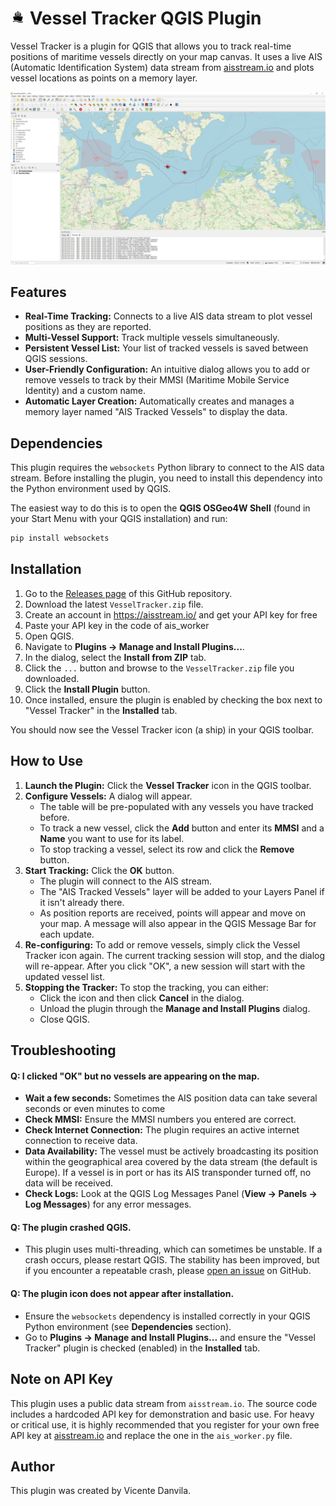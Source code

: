 # ![Vessel Tracker Icon](icon.png)  Vessel Tracker QGIS Plugin

Vessel Tracker is a plugin for QGIS that allows you to track real-time positions of maritime vessels directly on your map canvas. It uses a live AIS (Automatic Identification System) data stream from [aisstream.io](https://aisstream.io/) and plots vessel locations as points on a memory layer.

![Vessel Tracker QGIS example](QGIS_example.jpg)

## Features

* **Real-Time Tracking:** Connects to a live AIS data stream to plot vessel positions as they are reported.
* **Multi-Vessel Support:** Track multiple vessels simultaneously.
* **Persistent Vessel List:** Your list of tracked vessels is saved between QGIS sessions.
* **User-Friendly Configuration:** An intuitive dialog allows you to add or remove vessels to track by their MMSI (Maritime Mobile Service Identity) and a custom name.
* **Automatic Layer Creation:** Automatically creates and manages a memory layer named "AIS Tracked Vessels" to display the data.

## Dependencies

This plugin requires the `websockets` Python library to connect to the AIS data stream. Before installing the plugin, you need to install this dependency into the Python environment used by QGIS.

The easiest way to do this is to open the **QGIS OSGeo4W Shell** (found in your Start Menu with your QGIS installation) and run:

```bash
pip install websockets
```

## Installation

1.  Go to the [Releases page](https://github.com/your-username/your-repo/releases) of this GitHub repository. <!-- Update this link -->
2.  Download the latest `VesselTracker.zip` file.
3.  Create an account in https://aisstream.io/ and get your API key for free
4.  Paste your API key in the code of ais_worker
5.  Open QGIS.
6.  Navigate to **Plugins -> Manage and Install Plugins...**.
7.  In the dialog, select the **Install from ZIP** tab.
8.  Click the `...` button and browse to the `VesselTracker.zip` file you downloaded.
9.  Click the **Install Plugin** button.
10.  Once installed, ensure the plugin is enabled by checking the box next to "Vessel Tracker" in the **Installed** tab.

You should now see the Vessel Tracker icon (a ship) in your QGIS toolbar.

## How to Use

1.  **Launch the Plugin:** Click the **Vessel Tracker** icon in the QGIS toolbar.
2.  **Configure Vessels:** A dialog will appear.
    * The table will be pre-populated with any vessels you have tracked before.
    * To track a new vessel, click the **Add** button and enter its **MMSI** and a **Name** you want to use for its label.
    * To stop tracking a vessel, select its row and click the **Remove** button.
3.  **Start Tracking:** Click the **OK** button.
    * The plugin will connect to the AIS stream.
    * The "AIS Tracked Vessels" layer will be added to your Layers Panel if it isn't already there.
    * As position reports are received, points will appear and move on your map. A message will also appear in the QGIS Message Bar for each update.
4.  **Re-configuring:** To add or remove vessels, simply click the Vessel Tracker icon again. The current tracking session will stop, and the dialog will re-appear. After you click "OK", a new session will start with the updated vessel list.
5.  **Stopping the Tracker:** To stop the tracking, you can either:
    * Click the icon and then click **Cancel** in the dialog.
    * Unload the plugin through the **Manage and Install Plugins** dialog.
    * Close QGIS.

## Troubleshooting

#### Q: I clicked "OK" but no vessels are appearing on the map.
* **Wait a few seconds:** Sometimes the AIS position data can take several seconds or even minutes to come
* **Check MMSI:** Ensure the MMSI numbers you entered are correct.
* **Check Internet Connection:** The plugin requires an active internet connection to receive data.
* **Data Availability:** The vessel must be actively broadcasting its position within the geographical area covered by the data stream (the default is Europe). If a vessel is in port or has its AIS transponder turned off, no data will be received.
* **Check Logs:** Look at the QGIS Log Messages Panel (**View -> Panels -> Log Messages**) for any error messages.

#### Q: The plugin crashed QGIS.

* This plugin uses multi-threading, which can sometimes be unstable. If a crash occurs, please restart QGIS. The stability has been improved, but if you encounter a repeatable crash, please [open an issue](https://github.com/your-username/your-repo/issues) on GitHub. <!-- Update this link -->

#### Q: The plugin icon does not appear after installation.

* Ensure the `websockets` dependency is installed correctly in your QGIS Python environment (see **Dependencies** section).
* Go to **Plugins -> Manage and Install Plugins...** and ensure the "Vessel Tracker" plugin is checked (enabled) in the **Installed** tab.


## Note on API Key

This plugin uses a public data stream from `aisstream.io`. The source code includes a hardcoded API key for demonstration and basic use. For heavy or critical use, it is highly recommended that you register for your own free API key at [aisstream.io](https://aisstream.io/) and replace the one in the `ais_worker.py` file.

## Author
This plugin was created by Vicente Danvila. 
